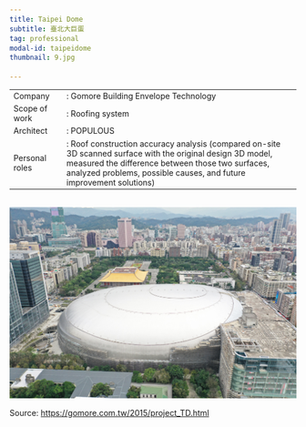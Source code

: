 ```yaml
---
title: Taipei Dome
subtitle: 臺北大巨蛋
tag: professional
modal-id: taipeidome
thumbnail: 9.jpg

---
```

<table>
    <tbody>
        <tr>
            <td>
                Company&nbsp;&nbsp;&nbsp;
            </td>
            <td>
                : Gomore Building Envelope Technology
            </td>
        </tr>
        <tr>
            <td>
                Scope of work
            </td>
            <td>
                : Roofing system
            </td>
        </tr>
        <tr>
            <td>
                Architect
            </td>
            <td>
                : POPULOUS
            </td>
        </tr>
        <tr>
            <td>
                Personal roles
            </td>
            <td>
                : Roof construction accuracy analysis (compared on-site 3D scanned surface with the original design 3D model, measured the difference between those two surfaces, analyzed problems, possible causes, and future improvement solutions)
            </td>
        </tr>
    </tbody>
</table>
<br>

<img src="images/portfolio/9/9A.jpg" class="img-responsive img-centered" alt="Taipei Dome">

Source: <a href="https://gomore.com.tw/2015/project_TD.html"> https://gomore.com.tw/2015/project_TD.html </a>